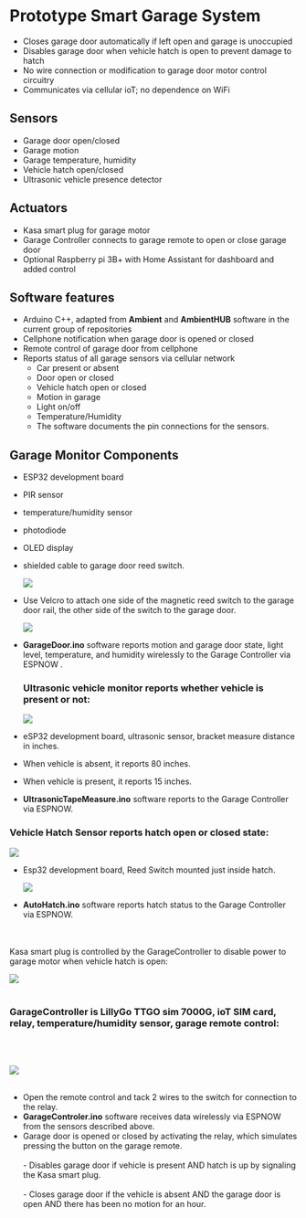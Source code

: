 # Prototype Smart Garage System 

-  Closes garage door automatically if left open and garage is unoccupied
-  Disables garage door when vehicle hatch is open to prevent damage to hatch
-  No wire connection or modification to garage door motor control circuitry
-  Communicates via cellular ioT; no dependence on WiFi
## Sensors
-   Garage door open/closed
-   Garage motion
-   Garage temperature, humidity
-   Vehicle hatch open/closed
-   Ultrasonic vehicle presence detector
## Actuators
-   Kasa smart plug for garage motor
-   Garage Controller connects to garage remote to open or close garage door
-   Optional Raspberry pi 3B+ with Home Assistant for dashboard and added control
## Software features
-   Arduino C++, adapted from **Ambient** and **AmbientHUB**  software in the current group of repositories    
-   Cellphone notification when garage door is opened or closed
-   Remote control of garage door from cellphone
-   Reports status of all garage sensors via cellular network
    -   Car present or absent
    -   Door open or closed
    -   Vehicle hatch open or closed
    -   Motion in garage
    -   Light on/off
    -   Temperature/Humidity
    -   The software documents the pin connections for the sensors.


## Garage Monitor Components
-   ESP32 development board
-   PIR sensor
-   temperature/humidity sensor
-   photodiode
-   OLED display
-   shielded cable to garage door reed switch.

    ![](media/ade95d8ab695bca9f659d096f5079013.jpeg)
    

-   Use Velcro to attach one side of the magnetic reed switch to the garage door rail, the other side of the switch to the garage door.


    ![](media/72bd16fbafb396f29f59f3b1e8627231.jpeg)


-   **GarageDoor.ino** software reports motion and garage door state, light level, temperature, and humidity wirelessly to the Garage Controller via ESPNOW . 

    ### Ultrasonic vehicle monitor reports whether vehicle is present or not:
    
    ![](media/45ec8d44794ab97698b2ebf1c525d678.jpeg)

-   eSP32 development board, ultrasonic sensor, bracket measure distance in inches.
-   When vehicle is absent, it reports 80 inches.
-   When vehicle is present, it reports 15 inches.
-   **UltrasonicTapeMeasure.ino** software reports to the Garage Controller via ESPNOW.
  
  ###  Vehicle Hatch Sensor reports hatch open or closed state:

![](media/67181e84636669b890651ea83edcb493.jpeg)

-   Esp32 development board, Reed Switch mounted just inside hatch.

    ![](media/a975849f84c5b57e345271f3d92f3f71.jpg)

-   **AutoHatch.ino** software reports hatch status to the Garage Controller via ESPNOW.
<br>
<br>
    Kasa smart plug is controlled by the GarageController to disable power to garage motor when vehicle hatch is open:
    
  ![](media/164c67ccbf249880eb1e21511afdc2cf.jpeg)
<br>
<br>
### GarageController is LillyGo TTGO sim 7000G, ioT SIM card, relay, temperature/humidity sensor, garage remote control:
<br>
<br>
    
  ![](media/1e0b090703a91f05d0da345a1a7861db.jpeg)
<br>
<br>
- Open the remote control and tack 2 wires to the switch for connection to the relay.
  <br>
- **GarageControler.ino** software receives data wirelessly via ESPNOW from the sensors described above.
  <br>
- Garage door is opened or closed by activating the relay, which simulates pressing the button on the garage remote.
  <br>
  <br>
        -   Disables garage door if vehicle is present AND hatch is up by signaling the Kasa smart plug.
  <br>
  <br>
        -   Closes garage door if the vehicle is absent AND the garage door is open AND there has been no motion for an hour.
